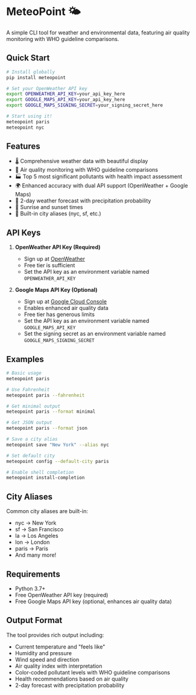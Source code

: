 # MeteoPoint 🌤️

A simple CLI tool for weather and environmental data, featuring air quality monitoring with WHO guideline comparisons.

## Quick Start

```bash
# Install globally
pip install meteopoint

# Set your OpenWeather API key
export OPENWEATHER_API_KEY=your_api_key_here
export GOOGLE_MAPS_API_KEY=your_api_key_here
export GOOGLE_MAPS_SIGNING_SECRET=your_signing_secret_here

# Start using it!
meteopoint paris
meteopoint nyc
```

## Features

- 🌡️ Comprehensive weather data with beautiful display
- 💨 Air quality monitoring with WHO guideline comparisons
- 🏭 Top 5 most significant pollutants with health impact assessment
- 🌍 Enhanced accuracy with dual API support (OpenWeather + Google Maps)
- 🔄 2-day weather forecast with precipitation probability
- 🌅 Sunrise and sunset times
- 📍 Built-in city aliases (nyc, sf, etc.)

## API Keys

1. **OpenWeather API Key (Required)**
   - Sign up at [OpenWeather](https://openweathermap.org/api)
   - Free tier is sufficient
   - Set the API key as an environment variable named `OPENWEATHER_API_KEY`

2. **Google Maps API Key (Optional)**
   - Sign up at [Google Cloud Console](https://console.cloud.google.com/)
   - Enables enhanced air quality data
   - Free tier has generous limits
   - Set the API key as an environment variable named `GOOGLE_MAPS_API_KEY`
   - Set the signing secret as an environment variable named `GOOGLE_MAPS_SIGNING_SECRET`

## Examples

```bash
# Basic usage
meteopoint paris

# Use Fahrenheit
meteopoint paris --fahrenheit

# Get minimal output
meteopoint paris --format minimal

# Get JSON output
meteopoint paris --format json

# Save a city alias
meteopoint save "New York" --alias nyc

# Set default city
meteopoint config --default-city paris

# Enable shell completion
meteopoint install-completion
```

## City Aliases

Common city aliases are built-in:
- nyc → New York
- sf → San Francisco
- la → Los Angeles
- lon → London
- paris → Paris
- And many more!

## Requirements

- Python 3.7+
- Free OpenWeather API key (required)
- Free Google Maps API key (optional, enhances air quality data)

## Output Format

The tool provides rich output including:
- Current temperature and "feels like"
- Humidity and pressure
- Wind speed and direction
- Air quality index with interpretation
- Color-coded pollutant levels with WHO guideline comparisons
- Health recommendations based on air quality
- 2-day forecast with precipitation probability 